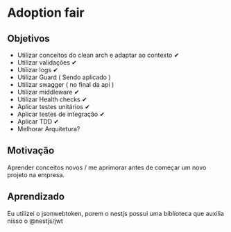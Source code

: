 # Adoption fair

## Objetivos

- Utilizar conceitos do clean arch e adaptar ao contexto ✔
- Utilizar validações ✔
- Utilizar logs ✔
- Utilizar Guard ( Sendo aplicado )
- Utilizar swagger ( no final da api )
- Utilizar middleware ✔
- Utilizar Health checks ✔
- Aplicar testes unitários ✔
- Aplicar testes de integração ✔
- Aplicar TDD ✔ 
- Melhorar Arquitetura?

## Motivação

Aprender conceitos novos / me aprimorar antes de começar um novo projeto na empresa.

## Aprendizado

Eu utilizei o jsonwebtoken, porem o nestjs possui uma biblioteca que auxilia nisso o @nestjs/jwt
